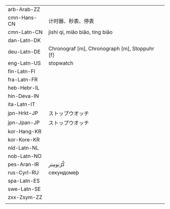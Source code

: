 | | | |
|-|-|-|
| arb-Arab-ZZ |  |  |
| cmn-Hans-CN | 计时器、秒表、停表 |  |
| cmn-Latn-CN | jìshí qì, miǎo biǎo, tíng biǎo |  |
| dan-Latn-DK |  |  |
| deu-Latn-DE | Chronograf [m], Chronograph [m], Stoppuhr [f] |  |
| eng-Latn-US | stopwatch |  |
| fin-Latn-FI |  |  |
| fra-Latn-FR |  |  |
| heb-Hebr-IL |  |  |
| hin-Deva-IN |  |  |
| ita-Latn-IT |  |  |
| jpn-Hrkt-JP | ストップウオッチ |  |
| jpn-Jpan-JP | ストップウオッチ |  |
| kor-Hang-KR |  |  |
| kor-Kore-KR |  |  |
| nld-Latn-NL |  |  |
| nob-Latn-NO |  |  |
| pes-Aran-IR | کُرُنومِتر |  |
| rus-Cyrl-RU | секундоме́р |  |
| spa-Latn-ES |  |  |
| swe-Latn-SE |  |  |
| zxx-Zsym-ZZ |  |  |
|  |  |  |
